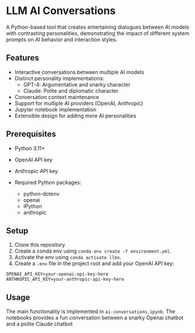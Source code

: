 # LLM AI Conversations

A Python-based tool that creates entertaining dialogues between AI models with contrasting personalities, demonstrating the impact of different system prompts on AI behavior and interaction styles.

## Features

- Interactive conversations between multiple AI models
- Distinct personality implementations:
  - GPT-4: Argumentative and snarky character
  - Claude: Polite and diplomatic character
- Conversation context maintenance
- Support for multiple AI providers (OpenAI, Anthropic)
- Jupyter notebook implementation
- Extensible design for adding more AI personalities

## Prerequisites

- Python 3.11+
- OpenAI API key
- Anthropic API key

- Required Python packages:
  - python-dotenv
  - openai
  - IPython
  - anthropic
 

## Setup

1. Clone this repository
2. Create a conda env using `conda env create -f environment.yml`.
3. Activate the env using `conda activate llms`.
4. Create a `.env` file in the project root and add your OpenAI API key:
```
OPENAI_API_KEY=your-openai-api-key-here
ANTHROPIC_API_KEY=your-anthropic-api-key-here
```

## Usage

The main functionality is implemented in `ai-conversations.ipynb`. 
The notebooks provides a fun conversation between a snarky Openai chatbot and
a polite Claude chatbot



